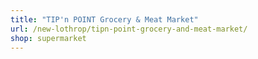 ```yaml
---
title: "TIP'n POINT Grocery & Meat Market"
url: /new-lothrop/tipn-point-grocery-and-meat-market/
shop: supermarket
---
```

